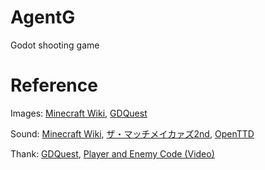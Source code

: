 # AgentG
Godot shooting game

# Reference
Images: [Minecraft Wiki](https://minecraft.fandom.com/), [GDQuest](https://github.com/GDQuest/godot-beginner-2d-platformer/tree/1.1.0)

Sound: [Minecraft Wiki](https://minecraft.fandom.com/), [ザ・マッチメイカァズ2nd](http://osabisi.sakura.ne.jp/m2/), [OpenTTD](https://github.com/OpenTTD/OpenTTD)

Thank: [GDQuest](https://github.com/GDQuest/godot-beginner-2d-platformer/tree/1.1.0), [Player and Enemy Code (Video)](https://www.youtube.com/watch?v=Mc13Z2gboEk)
